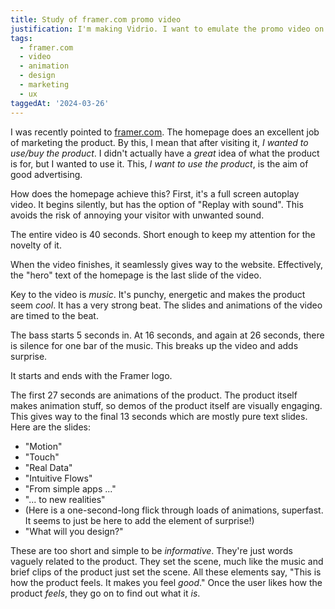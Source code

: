 ```yaml
---
title: Study of framer.com promo video
justification: I'm making Vidrio. I want to emulate the promo video on framer.com.
tags:
  - framer.com
  - video
  - animation
  - design
  - marketing
  - ux
taggedAt: '2024-03-26'
---
```


I was recently pointed to [framer.com](https://framer.com/). The homepage does an excellent job of marketing the product. By this, I mean that after visiting it, _I wanted to use/buy the product_. I didn't actually have a _great_ idea of what the product is for, but I wanted to use it. This, _I want to use the product_, is the aim of good advertising.

How does the homepage achieve this? First, it's a full screen autoplay video. It begins silently, but has the option of "Replay with sound". This avoids the risk of annoying your visitor with unwanted sound.

The entire video is 40 seconds. Short enough to keep my attention for the novelty of it.

When the video finishes, it seamlessly gives way to the website. Effectively, the "hero" text of the homepage is the last slide of the video.

Key to the video is _music_. It's punchy, energetic and makes the product seem _cool_. It has a very strong beat. The slides and animations of the video are timed to the beat.

The bass starts 5 seconds in. At 16 seconds, and again at 26 seconds, there is silence for one bar of the music. This breaks up the video and adds surprise.

It starts and ends with the Framer logo.

The first 27 seconds are animations of the product. The product itself makes animation stuff, so demos of the product itself are visually engaging. This gives way to the final 13 seconds which are mostly pure text slides. Here are the slides:

* "Motion"
* "Touch"
* "Real Data"
* "Intuitive Flows"
* "From simple apps ..."
* "... to new realities"
* (Here is a one-second-long flick through loads of animations, superfast. It seems to just be here to add the element of surprise!)
* "What will you design?"

These are too short and simple to be _informative_. They're just words vaguely related to the product. They set the scene, much like the music and brief clips of the product just set the scene. All these elements say, "This is how the product feels. It makes you feel _good_." Once the user likes how the product _feels_, they go on to find out what it _is_.
